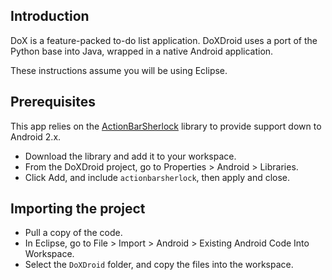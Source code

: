 Introduction
------------

DoX is a feature-packed to-do list application.  DoXDroid uses a port of the Python base into Java, wrapped in a native Android application.

These instructions assume you will be using Eclipse.


Prerequisites
-------------

This app relies on the [ActionBarSherlock](http://actionbarsherlock.com) library to provide support down to Android 2.x.

* Download the library and add it to your workspace.
* From the DoXDroid project, go to Properties > Android > Libraries.
* Click Add, and include `actionbarsherlock`, then apply and close.


Importing the project
---------------------

* Pull a copy of the code.
* In Eclipse, go to File > Import > Android > Existing Android Code Into Workspace.
* Select the `DoXDroid` folder, and copy the files into the workspace.
